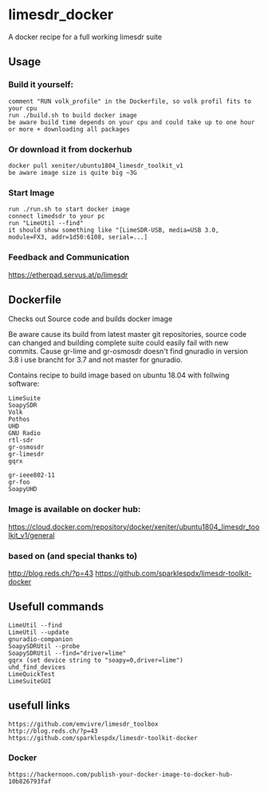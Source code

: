 # limesdr_docker
A docker recipe for a full working limesdr suite

## Usage

### Build it yourself:
    comment "RUN volk_profile" in the Dockerfile, so volk profil fits to your cpu
    run ./build.sh to build docker image
    be aware build time depends on your cpu and could take up to one hour or more + downloading all packages
    
### Or download it from dockerhub
    docker pull xeniter/ubuntu1804_limesdr_toolkit_v1
    be aware image size is quite big ~3G

### Start Image    
    run ./run.sh to start docker image
    connect limedsdr to your pc
    run "LimeUtil --find"
    it should show something like "[LimeSDR-USB, media=USB 3.0, module=FX3, addr=1d50:6108, serial=...]

### Feedback and Communication
 https://etherpad.servus.at/p/limesdr
 

## Dockerfile

Checks out Source code and builds docker image

Be aware cause its build from latest master git repositories, source code can changed and building complete suite could easily fail with new commits.
Cause gr-lime and gr-osmosdr doesn't find gnuradio in version 3.8 i use brancht for 3.7 and not master for gnuradio.

Contains recipe to build image based on ubuntu 18.04 with follwing software:

    LimeSuite
    SoapySDR
    Volk
    Pothos
    UHD
    GNU Radio
    rtl-sdr
    gr-osmosdr
    gr-limesdr
    gqrx
    
    gr-ieee802-11
    gr-foo
    SoapyUHD
    
### Image is available on docker hub:
 https://cloud.docker.com/repository/docker/xeniter/ubuntu1804_limesdr_toolkit_v1/general

### based on (and special thanks to)
 http://blog.reds.ch/?p=43
 https://github.com/sparklespdx/limesdr-toolkit-docker
 
## Usefull commands
    LimeUtil --find
    LimeUtil --update
    gnuradio-companion
    SoapySDRUtil --probe
    SoapySDRUtil --find="driver=lime"
    gqrx (set device string to "soapy=0,driver=lime")
    uhd_find_devices
    LimeQuickTest
    LimeSuiteGUI
    
## usefull links
    https://github.com/emvivre/limesdr_toolbox
    http://blog.reds.ch/?p=43
    https://github.com/sparklespdx/limesdr-toolkit-docker
    
### Docker
    https://hackernoon.com/publish-your-docker-image-to-docker-hub-10b826793faf
    
    
